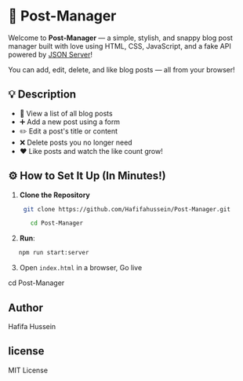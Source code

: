 # 📝 Post-Manager

Welcome to **Post-Manager** — a simple, stylish, and snappy blog post manager built with love using HTML, CSS, JavaScript, and a fake API powered by [JSON Server](https://github.com/typicode/json-server)!

You can add, edit, delete, and like blog posts — all from your browser!

## 💡 Description

- 📄 View a list of all blog posts
- ➕ Add a new post using a form
- ✏️ Edit a post's title or content
- ❌ Delete posts you no longer need
- ❤️ Like posts and watch the like count grow!

## ⚙️ How to Set It Up (In Minutes!)

1. **Clone the Repository**

   ```bash
    git clone https://github.com/Hafifahussein/Post-Manager.git
   ```

   ```bash
      cd Post-Manager
   ```

2. **Run**:

```bash
   npm run start:server
```

3. Open `index.html` in a browser, Go live

cd Post-Manager

## Author

Hafifa Hussein

## license

MIT License
